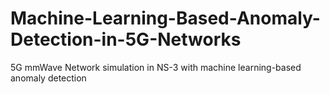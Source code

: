 # Machine-Learning-Based-Anomaly-Detection-in-5G-Networks
5G mmWave Network simulation in NS-3 with machine learning-based anomaly detection
